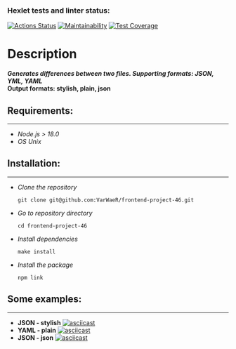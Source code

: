 ### Hexlet tests and linter status:
[![Actions Status](https://github.com/VarWaeR/frontend-project-46/workflows/hexlet-check/badge.svg)](https://github.com/VarWaeR/frontend-project-46/actions)
[![Maintainability](https://api.codeclimate.com/v1/badges/0ca1bd12da62d25e90c5/maintainability)](https://codeclimate.com/github/VarWaeR/frontend-project-46/maintainability)
[![Test Coverage](https://api.codeclimate.com/v1/badges/0ca1bd12da62d25e90c5/test_coverage)](https://codeclimate.com/github/VarWaeR/frontend-project-46/test_coverage)
# Description

***Generates differences between two files. Supporting formats: JSON, YML, YAML***  
**Output formats: stylish, plain, json**

## Requirements:
***
- _Node.js > 18.0_
- _OS Unix_

## Installation:
***
- _Clone the repository_
   ```
   git clone git@github.com:VarWaeR/frontend-project-46.git
   ```
- _Go to repository directory_
  ```
  cd frontend-project-46
  ```   
- _Install dependencies_
  ```
  make install
  ```
- _Install the package_
  ```
  npm link
  ```
  
## Some examples:
***
- **JSON - stylish**
[![asciicast](https://asciinema.org/a/LRBOXtT5MjEbv27t394Wtxzhd.svg)](https://asciinema.org/a/LRBOXtT5MjEbv27t394Wtxzhd)
- **YAML - plain**
[![asciicast](https://asciinema.org/a/Gnf5c9RvMaxVVlQ7oe8EZp9t6.svg)](https://asciinema.org/a/Gnf5c9RvMaxVVlQ7oe8EZp9t6)
- **JSON - json**
[![asciicast](https://asciinema.org/a/09MRV5XNCj6JLpk5zuzp7SwbT.svg)](https://asciinema.org/a/09MRV5XNCj6JLpk5zuzp7SwbT)
